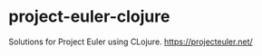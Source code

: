 project-euler-clojure
=====================
Solutions for Project Euler using CLojure.
https://projecteuler.net/
